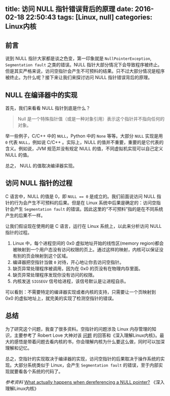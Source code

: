 title: 访问 NULL 指针错误背后的原理
date: 2016-02-18 22:50:43
tags: [Linux, null]
categories: Linux内核
---

## 前言
说到 NULL 指针大家都是谈之色变，第一印象就是 `NullPointerException`, `Segmentation fault` 之类的错误。NULL 指针大部分情况下会导致程序被终止。但是其实严格来说，访问空指针会产生不可预料的结果。只不过大部分情况是程序被终止。为什么呢？接下来让我们来探讨访问 NULL 指针错误背后的原理。

## NULL 在编译器中的实现
首先，我们来看看 NULL 指针到底是什么？

> Null 是一个特殊指针值（或是一种对象引用）表示这个指针并不指向任何的对象。

举一些例子，C/C++ 中的 `NULL`，Python 中的 `None` 等等。大部分 `NULL` 实现是用 `0` 代表 `NULL`，例如说 C/C++ 。实际上，NULL 的值并不重要，重要的是它代表的含义。例如说，JVM 规范并没有规定 NULL 的值，不同虚拟机实现可以自己定义 NULL 的值。

总之， NULL 的值取决编译器实现。

## 访问 NULL 指针的过程
C 语言中，NULL 的值是 0，即 `NULL == 0` 是成立的。我们前面说访问 NULL 指针的行为会产生不可预料的后果。但是在 Linux 系统中后果是确定的：访问空指针会产生 `Segmentation fault` 的错误。因此这里的“不可预料”指的是在不同系统产生的后果不一样。

让我们假设现在使用的是 C 语言，运行在 Linux 系统上，以此来分析访问 NULL 指针的过程。

1. Linux 中，每个进程空间的 0x0 虚拟地址开始的线性区(memory region)都会被映射到一个用户态没有访问权限的页上。通过这样的映射，内核可以保证没有别的页会映射到这个区域。
2. 编译器把空指针当做 `0` 对待，开心地让你去访问空指针。
3. 缺页异常处理程序被调用，因为在 0x0 的页没有在物理内存里面。
4. 缺页异常处理程序发现你没有访问的权限。
5. 内核发送 `SIGSEGV` 信号给进程，该信号默认是让进程自杀。

可以看到：不需要特定的编译器实现或者内核的支持，只需要让一个页映射到 0x0 的虚拟地址上，就完美的实现了检测空指针的错误。

## 总结
为了研究这个问题，我查了很多资料。空指针的问题涉及 Linux 内存管理的知识，主要参考了 Robert Love 大神对该 [问题][1] 的回答和《深入理解Linux内核》。最大的感悟是带着问题去看内核的书，你会理解内核为什么要这么做，同时可以加深理解和记忆。

总之，空指针的实现取决于编译器的实现，访问空指针的后果取决于操作系统的实现。大部分系统类似于 Linux，会产生 `Segmentation fault` 的错误，至于内部实现就要看各个系统的代码了。



*参考资料*
[What actually happens when dereferencing a NULL pointer?][1]
《深入理解Linux内核》


  [1]: https://www.quora.com/What-actually-happens-when-dereferencing-a-NULL-pointer